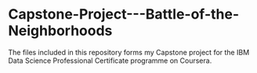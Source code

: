 # Capstone-Project---Battle-of-the-Neighborhoods
The files included in this repository forms my Capstone project for the IBM Data Science Professional Certificate programme on Coursera.
